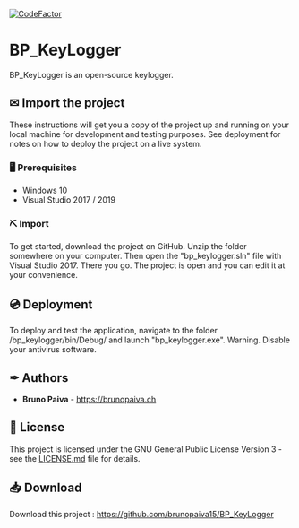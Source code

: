 [![CodeFactor](https://www.codefactor.io/repository/github/brunopaiva15/bp_keylogger/badge)](https://www.codefactor.io/repository/github/brunopaiva15/bp_keylogger)

# BP_KeyLogger

BP_KeyLogger is an open-source keylogger.

## ✉ Import the project

These instructions will get you a copy of the project up and running on your local machine for development and testing purposes. See deployment for notes on how to deploy the project on a live system.

### 🖥 Prerequisites

- Windows 10
- Visual Studio 2017 / 2019

### ⛏ Import

To get started, download the project on GitHub. Unzip the folder somewhere on your computer. Then open the "bp_keylogger.sln" file with Visual Studio 2017. There you go. The project is open and you can edit it at your convenience.

## 💿 Deployment

To deploy and test the application, navigate to the folder /bp_keylogger/bin/Debug/ and launch "bp_keylogger.exe". Warning. Disable your antivirus software.

## ✒ Authors

* **Bruno Paiva** - https://brunopaiva.ch

## 📃 License

This project is licensed under the GNU General Public License Version 3 - see the [LICENSE.md](LICENSE.md) file for details.

## 📥 Download

Download this project : https://github.com/brunopaiva15/BP_KeyLogger
